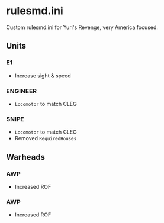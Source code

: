 # rulesmd.ini
Custom rulesmd.ini for Yuri's Revenge, very America focused.

## Units
### E1
- Increase sight & speed
### ENGINEER
- `Locomotor` to match CLEG
### SNIPE
- `Locomotor` to match CLEG
- Removed `RequiredHouses`
## Warheads
### AWP
- Increased ROF
### AWP
- Increased ROF
